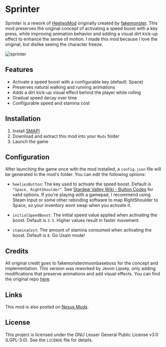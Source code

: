# Sprinter

Sprinter is a rework of [HeeliesMod](https://www.nexusmods.com/stardewvalley/mods/7751) originally created by [fakemonster](https://github.com/fakemonster). This mod preserves the original concept of activating a speed boost with a key press, while improving animation behavior and adding a visual dirt kick-up effect to enhance the sense of motion. I made this mod because I love the original, but dislike seeing the character freeze.

![sprinter](https://giphy.com/gifs/sprintermod-xRhp0t8wryXMIyvT3j)

## Features

- Activate a speed boost with a configurable key (default: Space)
- Preserves natural walking and running animations
- Adds a dirt kick-up visual effect behind the player while rolling
- Gradual speed decay over time
- Configurable speed and stamina cost

## Installation

1. Install [SMAPI](https://smapi.io)
2. Download and extract this mod into your `Mods` folder
3. Launch the game

## Configuration

After launching the game once with the mod installed, a `config.json` file will be generated in the mod's folder. You can edit the following options:

- `heeliesButton`: The key used to activate the speed boost. Default is `"Space, RightShoulder"`. See [Stardew Valley Wiki - Button Codes](https://stardewvalleywiki.com/Modding:Player_Guide/Key_Bindings#Button_codes) for valid options. If you're playing with a gamepad, I recommend using Steam Input or some other rebinding software to map RightShoulder to Space, so your inventory wont swap when you activate it.

- `initialSpeedBoost`: The initial speed value applied when activating the boost. Default is `3.5`. Higher values result in faster movement.

- `staminaCost`: The amount of stamina consumed when activating the boost. Default is `0`. Go Usain mode!

## Credits

All original credit goes to fakemonster/moonbaseboss for the concept and implementation. This version was reworked by Jevon Lipsey, only adding modifications that preserve animations and add visual effects.
You can find the original repo [here](https://github.com/fakemonster/stardew-valley-heelies).

## Links

This mod is also posted on [Nexus Mods]().

## License

This project is licensed under the GNU Lesser General Public License v3.0 (LGPL-3.0). See the `LICENSE` file for details.
